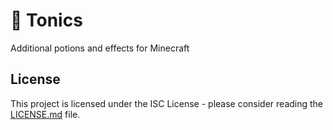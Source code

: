 # 🍶 Tonics
Additional potions and effects for Minecraft

## License
This project is licensed under the ISC License - please consider reading the [LICENSE.md](LICENSE.md) file.
